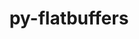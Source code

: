 ---
title: "py-flatbuffers"
layout: cache
categories: [package, develop-2023-10-15]
meta: {"versions": ["23.5.26"], "compilers": ["gcc@=11.3.0"], "oss": ["ubuntu22.04"], "platforms": ["linux"], "targets": ["x86_64_v3"], "stacks": ["ml-linux-x86_64-cpu", "ml-linux-x86_64-cuda", "ml-linux-x86_64-rocm", "root"], "num_specs": 3, "num_specs_by_stack": {"ml-linux-x86_64-cuda": 3, "ml-linux-x86_64-cpu": 3, "root": 3, "ml-linux-x86_64-rocm": 3}}
spec_details: [{"hash": "gefiua6uept6rrqtkec4as22fxph2ev2", "compiler": "gcc@=11.3.0", "versions": ["23.5.26"], "os": "ubuntu22.04", "platform": "linux", "target": "x86_64_v3", "variants": ["build_system=python_pip"], "stacks": ["ml-linux-x86_64-cuda", "ml-linux-x86_64-cpu", "root", "ml-linux-x86_64-rocm"], "size": "-", "tarball": "https://binaries.spack.io/releases/develop-2023-10-15/build_cache/linux-ubuntu22.04-x86_64_v3/gcc-11.3.0/py-flatbuffers-23.5.26/linux-ubuntu22.04-x86_64_v3-gcc-11.3.0-py-flatbuffers-23.5.26-gefiua6uept6rrqtkec4as22fxph2ev2.spack"}, {"hash": "kfukcpojli25jynhxhhcdynwwkppgddd", "compiler": "gcc@=11.3.0", "versions": ["23.5.26"], "os": "ubuntu22.04", "platform": "linux", "target": "x86_64_v3", "variants": ["build_system=python_pip"], "stacks": ["ml-linux-x86_64-cuda", "ml-linux-x86_64-cpu", "root", "ml-linux-x86_64-rocm"], "size": "-", "tarball": "https://binaries.spack.io/releases/develop-2023-10-15/build_cache/linux-ubuntu22.04-x86_64_v3/gcc-11.3.0/py-flatbuffers-23.5.26/linux-ubuntu22.04-x86_64_v3-gcc-11.3.0-py-flatbuffers-23.5.26-kfukcpojli25jynhxhhcdynwwkppgddd.spack"}, {"hash": "r4ufmeq5rfhsvtre73phayz4bpvi4fik", "compiler": "gcc@=11.3.0", "versions": ["23.5.26"], "os": "ubuntu22.04", "platform": "linux", "target": "x86_64_v3", "variants": ["build_system=python_pip"], "stacks": ["ml-linux-x86_64-cuda", "ml-linux-x86_64-cpu", "root", "ml-linux-x86_64-rocm"], "size": "-", "tarball": "https://binaries.spack.io/releases/develop-2023-10-15/build_cache/linux-ubuntu22.04-x86_64_v3/gcc-11.3.0/py-flatbuffers-23.5.26/linux-ubuntu22.04-x86_64_v3-gcc-11.3.0-py-flatbuffers-23.5.26-r4ufmeq5rfhsvtre73phayz4bpvi4fik.spack"}]
---